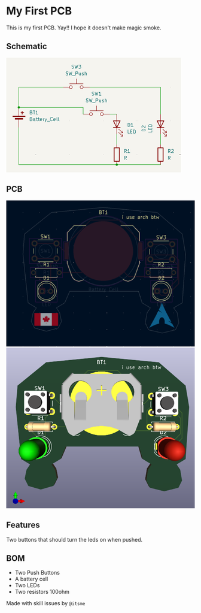 # My First PCB
This is my first PCB. Yay!! I hope it doesn't make magic smoke.

## Schematic
![](https://github.com/Heinrich-XIAO/leds/blob/main/1748784021-wayshot.png?raw=true)

## PCB
![](https://github.com/Heinrich-XIAO/leds/blob/main/1748784066-wayshot.png?raw=true)
![](https://github.com/Heinrich-XIAO/leds/blob/main/1748784150-wayshot.png?raw=true)

## Features
Two buttons that should turn the leds on when pushed.

## BOM
- Two Push Buttons
- A battery cell
- Two LEDs
- Two resistors 100ohm

Made with skill issues by `@itsme`
